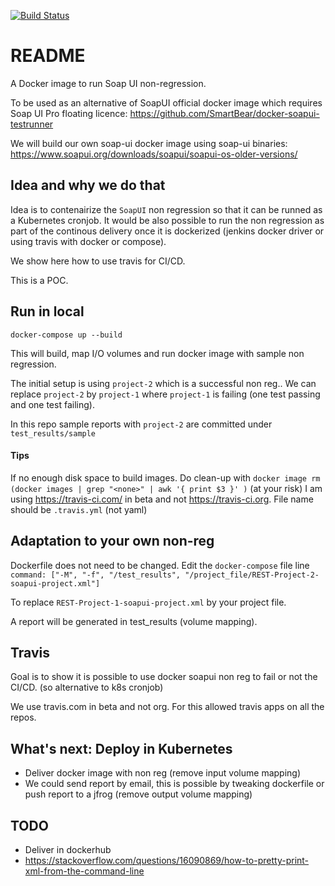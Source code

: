 [![Build Status](https://travis-ci.com/scoulomb/soapui-docker.svg?branch=master)](https://travis-ci.com/scoulomb/soapui-docker)

# README

A Docker image to run Soap UI non-regression. 

To be used as an alternative of SoapUI official docker image which requires Soap UI Pro floating licence:
https://github.com/SmartBear/docker-soapui-testrunner

We will build our own soap-ui docker image using soap-ui binaries:
https://www.soapui.org/downloads/soapui/soapui-os-older-versions/

## Idea and why we do that

Idea is to contenairize the `SoapUI` non regression so that it can be runned as a Kubernetes cronjob.
It would be also possible to run the non regression as part of the continous delivery once it is dockerized (jenkins docker driver or using travis with docker or compose).

We show here how to use travis for CI/CD.

This is a POC.

## Run in local

````
docker-compose up --build
````

This will build, map I/O volumes and run docker image with sample non regression.

The initial setup is using `project-2` which is a successful non reg..
We can replace `project-2` by `project-1` where `project-1` is failing (one test passing and one test failing).

In this repo sample reports with `project-2` are committed under `test_results/sample`

#### Tips 

If no enough disk space to build images. 
Do clean-up with `docker image rm (docker images | grep "<none>" | awk '{ print $3 }' )` (at your risk)
I am using https://travis-ci.com/ in beta and not https://travis-ci.org.
File name should be `.travis.yml` (not yaml)

## Adaptation to your own non-reg

Dockerfile does not need to be changed.
Edit the `docker-compose` file line 
`command: ["-M", "-f", "/test_results", "/project_file/REST-Project-2-soapui-project.xml"]`

To replace `REST-Project-1-soapui-project.xml` by your project file.

A report will be generated in test_results (volume mapping).

## Travis 

Goal is to show it is possible to use docker soapui non reg to fail or not the CI/CD.
(so alternative to k8s cronjob)

We use travis.com in beta and not org. For this allowed travis apps on all the repos.

## What's next: Deploy in Kubernetes 

- Deliver docker image with non reg (remove input volume mapping)
- We could send report by email, this is possible by tweaking dockerfile or push report to a jfrog (remove output volume mapping)

## TODO

- Deliver in dockerhub
- https://stackoverflow.com/questions/16090869/how-to-pretty-print-xml-from-the-command-line

